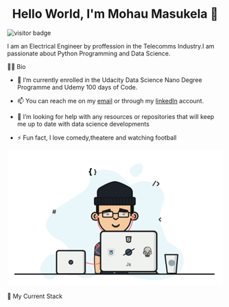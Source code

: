 <h1 align="center"> Hello World, I'm Mohau Masukela 👋</h1>

![visitor badge](https://visitor-badge.laobi.icu/badge?page_id=Mohau-01-00.visitor-badge)



I am an Electrical Engineer by proffession in the Telecomms Industry.I am passionate about Python Programming and Data Science.

👨‍💻 Bio

- 🌱 I’m currently enrolled in the Udacity Data Science Nano Degree Programme and Udemy 100 days of Code.
  
- 📫 You can reach me on my [email](mohaumasukela@gmail.com) or through my [linkedIn](https://www.linkedin.com/in/mohau-masukela-a460a419/) account.
  
- 🤝 I’m looking for help with any resources or repositories that will keep me up to date with data science developments
- ⚡ Fun fact, I love comedy,theatere and watching football


<p align="center">
<img src="Images\code.gif" />
</p>


🤖 My Current Stack

